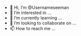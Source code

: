 - 👋 Hi, I’m @Usernameseeman
- 👀 I’m interested in ...
- 🌱 I’m currently learning ...
- 💞️ I’m looking to collaborate on ...
- 📫 How to reach me ...

<!---
Usernameseeman/Usernameseeman is a ✨ special ✨ repository because its `README.md` (this file) appears on your GitHub profile.
You can click the Preview link to take a look at your changes.
--->
